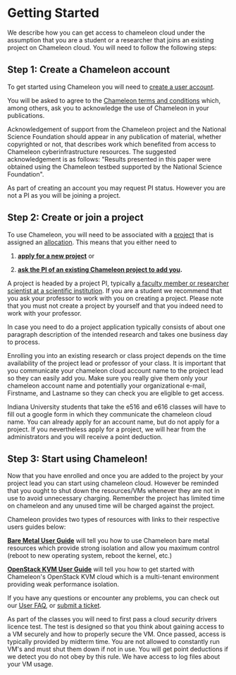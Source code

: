 Getting Started
===============

We describe how you can get access to chameleon cloud under the
assumption that you are a student or a researcher that joins an existing
project on Chameleon cloud. You will need to follow the following steps:

Step 1: Create a Chameleon account
----------------------------------

To get started using Chameleon you will need to [create a user
account](https://www.chameleoncloud.org/register).

You will be asked to agree to the [Chameleon terms and
conditions](https://www.chameleoncloud.org/terms/view/chameleon-user-terms/)
which, among others, ask you to acknowledge the use of Chameleon in your
publications.

Acknowledgement of support from the Chameleon project and the National
Science Foundation should appear in any publication of material, whether
copyrighted or not, that describes work which benefited from access to
Chameleon cyberinfrastructure resources. The suggested acknowledgement
is as follows: "Results presented in this paper were obtained using the
Chameleon testbed supported by the National Science Foundation".

As part of creating an account you may request PI status. However you
are not a PI as you will be joining a project.

Step 2: Create or join a project
--------------------------------

To use Chameleon, you will need to be associated with a
[project](https://www.chameleoncloud.org/docs/user-faq/#toc-how-do-i-apply-for-a-chameleon-project-)
that is assigned an
[allocation](https://www.chameleoncloud.org/docs/user-faq/#toc-what-are-the-project-allocation-sizes-and-limits-).
This means that you either need to

1.  **[apply for a new
    project](https://www.chameleoncloud.org/user/projects/new/)** or

2.  **[ask the PI of an existing Chameleon project to add
    you](https://www.chameleoncloud.org/docs/user-faq/#toc-my-pi-professor-colleague-already-has-a-chameleon-project-how-do-i-get-added-as-a-user-on-the-project-).**

A project is headed by a project PI, typically [a faculty member or
researcher scientist at a scientific
institution](https://www.chameleoncloud.org/docs/user-faq/#toc-who-is-eligible-to-be-chameleon-pi-and-how-do-i-make-sure-that-my-pi-status-is-reflected-in-my-profile-).
If you are a student we recommend that you ask your professor to work
with you on creating a project. Please note that you must not create a
project by yourself and that you indeed need to work with your
professor.

In case you need to do a project application typically consists of about
one paragraph description of the intended research and takes one
business day to process.

Enrolling you into an existing research or class project depends on the
time availability of the project lead or professor of your class. It is
important that you communicate your chameleon cloud account name to the
project lead so they can easily add you. Make sure you really give them
only your chameleon account name and potentially your organizational
e-mail, Firstname, and Lastname so they can check you are eligible to
get access.

Indiana University students that take the e516 and e616 classes will
have to fill out a google form in which they communicate the chameleon
cloud name. You can already apply for an account name, but do not apply
for a project. If you nevertheless apply for a project, we will hear
from the administrators and you will receive a point deduction.

Step 3: Start using Chameleon!
------------------------------

Now that you have enrolled and once you are added to the project by your
project lead you can start using chameleon cloud. However be reminded
that you ought to shut down the resources/VMs whenever they are not in
use to avoid unnecessary charging. Remember the project has limited time
on chameleon and any unused time will be charged against the project.

Chameleon provides two types of resources with links to their respective
users guides below:

**[Bare Metal User
Guide](https://www.chameleoncloud.org/docs/bare-metal-user-guide-old/)**
will tell you how to use Chameleon bare metal resources which provide
strong isolation and allow you maximum control (reboot to new operating
system, reboot the kernel, etc.)

**[OpenStack KVM User
Guide](https://www.chameleoncloud.org/docs/user-guides/openstack-kvm-user-guide/)**
will tell you how to get started with Chameleon's OpenStack KVM cloud
which is a multi-tenant environment providing weak performance
isolation.

If you have any questions or encounter any problems, you can check out
our [User FAQ](https://www.chameleoncloud.org/docs/user-faq/), or
[submit a ticket](https://www.chameleoncloud.org/user/help/).

As part of the classes you will need to first pass a cloud *security*
drivers licence test. The test is designed so that you think about
gaining access to a VM securely and how to properly secure the VM. Once
passed, access is typically provided by midterm time. You are not
allowed to constantly run VM's and must shut them down if not in use.
You will get point deductions if we detect you do not obey by this rule.
We have access to log files about your VM usage.
